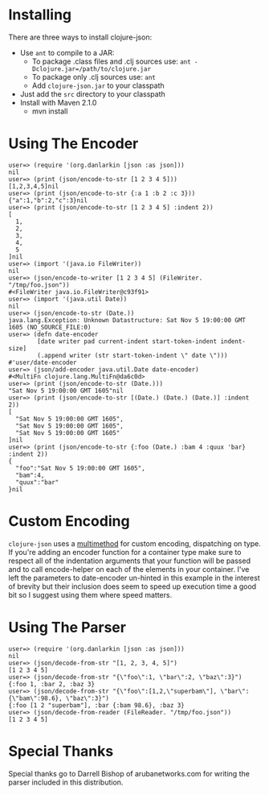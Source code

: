 # Installing #

There are three ways to install clojure-json:

* Use `ant` to compile to a JAR:
  * To package .class files and .clj sources use: `ant -Dclojure.jar=/path/to/clojure.jar`
  * To package only .clj sources use: `ant`
  * Add `clojure-json.jar` to your classpath
* Just add the `src` directory to your classpath
* Install with Maven 2.1.0
  * mvn install

# Using The Encoder #

    user=> (require '(org.danlarkin [json :as json]))
    nil
    user=> (print (json/encode-to-str [1 2 3 4 5]))
    [1,2,3,4,5]nil
    user=> (print (json/encode-to-str {:a 1 :b 2 :c 3}))
    {"a":1,"b":2,"c":3}nil
    user=> (print (json/encode-to-str [1 2 3 4 5] :indent 2))
    [
      1,
      2,
      3,
      4,
      5
    ]nil
    user=> (import '(java.io FileWriter))
    nil
    user=> (json/encode-to-writer [1 2 3 4 5] (FileWriter. "/tmp/foo.json"))
    #<FileWriter java.io.FileWriter@c93f91>
    user=> (import '(java.util Date))
    nil
    user=> (json/encode-to-str (Date.))
    java.lang.Exception: Unknown Datastructure: Sat Nov 5 19:00:00 GMT 1605 (NO_SOURCE_FILE:0)
    user=> (defn date-encoder
            [date writer pad current-indent start-token-indent indent-size]
            (.append writer (str start-token-indent \" date \")))
    #'user/date-encoder
    user=> (json/add-encoder java.util.Date date-encoder)
    #<MultiFn clojure.lang.MultiFn@da6c0d>
    user=> (print (json/encode-to-str (Date.)))
    "Sat Nov 5 19:00:00 GMT 1605"nil
    user=> (print (json/encode-to-str [(Date.) (Date.) (Date.)] :indent 2))
    [
      "Sat Nov 5 19:00:00 GMT 1605",
      "Sat Nov 5 19:00:00 GMT 1605",
      "Sat Nov 5 19:00:00 GMT 1605"
    ]nil
    user=> (print (json/encode-to-str {:foo (Date.) :bam 4 :quux 'bar} :indent 2))
    {
      "foo":"Sat Nov 5 19:00:00 GMT 1605",
      "bam":4,
      "quux":"bar"
    }nil

# Custom Encoding #
`clojure-json` uses a [multimethod](http://clojure.org/multimethods) for custom encoding, dispatching on type.
If you're adding an encoder function for a container type make sure to respect all of the indentation arguments
that your function will be passed and to call encode-helper on each of the elements in your container.
I've left the parameters to date-encoder un-hinted in this example in the interest of brevity but their inclusion
does seem to speed up execution time a good bit so I suggest using them where speed matters.

# Using The Parser #

    user=> (require '(org.danlarkin [json :as json]))
    nil
    user=> (json/decode-from-str "[1, 2, 3, 4, 5]")
    [1 2 3 4 5]
    user=> (json/decode-from-str "{\"foo\":1, \"bar\":2, \"baz\":3}")
    {:foo 1, :bar 2, :baz 3}
    user=> (json/decode-from-str "{\"foo\":[1,2,\"superbam\"], \"bar\":{\"bam\":98.6}, \"baz\":3}")
    {:foo [1 2 "superbam"], :bar {:bam 98.6}, :baz 3}
    user=> (json/decode-from-reader (FileReader. "/tmp/foo.json"))
    [1 2 3 4 5]

# Special Thanks #
Special thanks go to Darrell Bishop of arubanetworks.com for writing the parser included in this distribution.